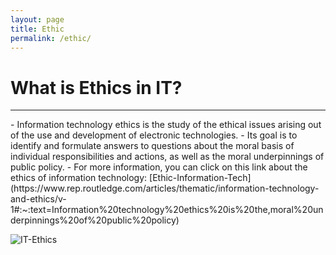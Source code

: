 ```yaml
---
layout: page
title: Ethic
permalink: /ethic/
---
```


<h1>What is Ethics in IT?</h1>
<hr>
- Information technology ethics is the study of the ethical issues arising out of the use and development of electronic technologies. 
- Its goal is to identify and formulate answers to questions about the moral basis of individual responsibilities and actions, as well as the moral underpinnings of public policy. 
- For more information, you can click on this link about the ethics of information technology: [Ethic-Information-Tech](https://www.rep.routledge.com/articles/thematic/information-technology-and-ethics/v-1#:~:text=Information%20technology%20ethics%20is%20the,moral%20underpinnings%20of%20public%20policy)

![IT-Ethics](https://t4.ftcdn.net/jpg/03/14/92/75/360_F_314927575_yqFMAuXFTNC6gBflR2njRZ4bQb8dAb7y.jpg)

[jekyll-organization]: https://github.com/jekyll
